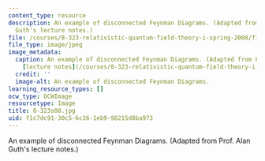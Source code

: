 ```yaml
---
content_type: resource
description: An example of disconnected Feynman Diagrams. (Adapted from Prof. Alan
  Guth's lecture notes.)
file: /courses/8-323-relativistic-quantum-field-theory-i-spring-2008/f1c7dc9130c56c361eb998215d8ba973_8-323s08.jpg
file_type: image/jpeg
image_metadata:
  caption: An example of disconnected Feynman Diagrams. (Adapted from Prof. Alan Guth's
    [lecture notes](/courses/8-323-relativistic-quantum-field-theory-i-spring-2008/pages/lecture-notes).)
  credit: ''
  image-alt: An example of disconnected Feynman Diagrams.
learning_resource_types: []
ocw_type: OCWImage
resourcetype: Image
title: 8-323s08.jpg
uid: f1c7dc91-30c5-6c36-1eb9-98215d8ba973
---
```

An example of disconnected Feynman Diagrams. (Adapted from Prof. Alan Guth's lecture notes.)

